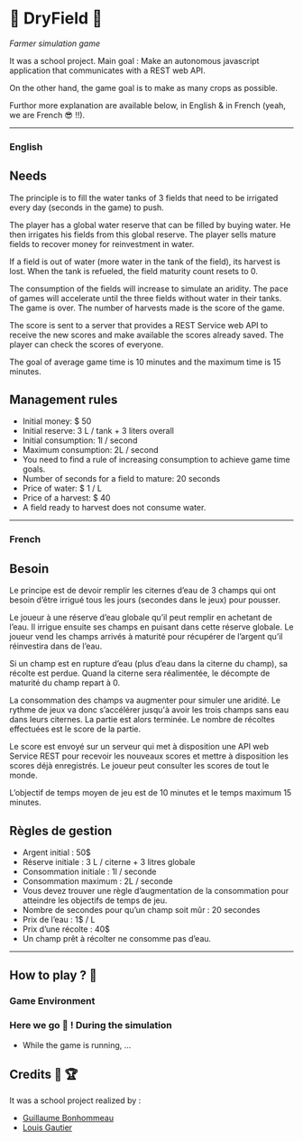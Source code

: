#  :seedling:  DryField  :ear_of_rice:
*Farmer simulation game*

It was a school project. 
Main goal : Make an autonomous javascript application that communicates with a REST web API.

On the other hand, the game goal is to make as many crops as possible.

Furthor more explanation are available below, in English & in French (yeah, we are French :sunglasses: !!).

---

### English

## Needs

The principle is to fill the water tanks of 3 fields that need to be irrigated every day (seconds in the game) to push.

The player has a global water reserve that can be filled by buying water. He then irrigates his fields from this global reserve. The player sells mature fields to recover money for reinvestment in water.

If a field is out of water (more water in the tank of the field), its harvest is lost. When the tank is refueled, the field maturity count resets to 0.

The consumption of the fields will increase to simulate an aridity. The pace of games will accelerate until the three fields without water in their tanks. The game is over. The number of harvests made is the score of the game.

The score is sent to a server that provides a REST Service web API to receive the new scores and make available the scores already saved. The player can check the scores of everyone.

The goal of average game time is 10 minutes and the maximum time is 15 minutes.

## Management rules

* Initial money: $ 50
* Initial reserve: 3 L / tank + 3 liters overall
* Initial consumption: 1l / second
* Maximum consumption: 2L / second
* You need to find a rule of increasing consumption to achieve game time goals.
* Number of seconds for a field to mature: 20 seconds
* Price of water: $ 1 / L
* Price of a harvest: $ 40
* A field ready to harvest does not consume water.

---

### French

## Besoin

Le principe est de devoir remplir les citernes d’eau de 3 champs qui ont besoin d’être irrigué tous les jours (secondes dans le jeux) pour pousser.

Le joueur à une réserve d’eau globale qu’il peut remplir en achetant de l’eau. Il irrigue ensuite ses champs en puisant dans cette réserve globale. Le joueur vend les champs arrivés à maturité pour récupérer de l’argent qu’il réinvestira dans de l’eau.

Si un champ est en rupture d’eau (plus d’eau dans la citerne du champ), sa récolte est perdue. Quand la citerne sera réalimentée, le décompte de maturité du champ repart à 0.

La consommation des champs va augmenter pour simuler une aridité. Le rythme de jeux va donc s’accélérer jusqu'à avoir les trois champs sans eau dans leurs citernes. La partie est alors terminée. Le nombre de récoltes effectuées est le score de la partie.

Le score est envoyé sur un serveur qui met à disposition une API web Service REST pour recevoir les nouveaux scores et mettre à disposition les scores déjà enregistrés. Le joueur peut consulter les scores de tout le monde.

L’objectif de temps moyen de jeu est de 10 minutes et le temps maximum 15 minutes.

## Règles de gestion

* Argent initial : 50$
* Réserve initiale : 3 L / citerne + 3 litres globale
* Consommation initiale : 1l / seconde
* Consommation maximum : 2L / seconde
* Vous devez trouver une règle d’augmentation de la consommation pour atteindre les objectifs de temps de jeu.
* Nombre de secondes pour qu’un champ soit mûr : 20 secondes
* Prix de l’eau : 1$ / L
* Prix d’une récolte : 40$
* Un champ prêt à récolter ne consomme pas d’eau.

---

## How to play ?  :leaves:

### Game Environment


### Here we go :mushroom: ! During the simulation
* While the game is running, ...

## Credits :beer: :trophy: 
It was a school project realized by :
- [Guillaume Bonhommeau]()
- [Louis Gautier]()
